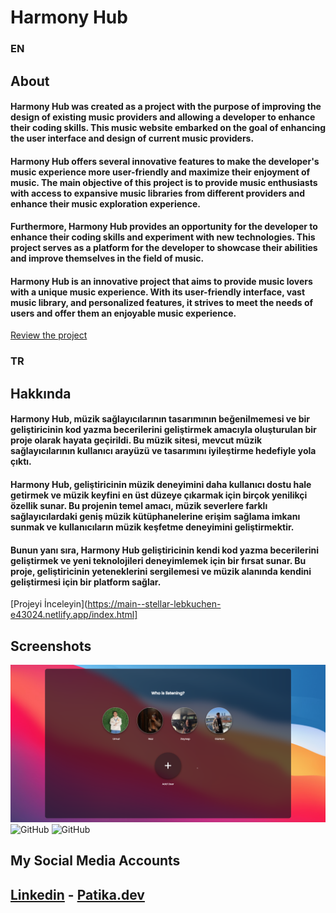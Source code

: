# Harmony Hub
### EN
## About
#### Harmony Hub was created as a project with the purpose of improving the design of existing music providers and allowing a developer to enhance their coding skills. This music website embarked on the goal of enhancing the user interface and design of current music providers.

#### Harmony Hub offers several innovative features to make the developer's music experience more user-friendly and maximize their enjoyment of music. The main objective of this project is to provide music enthusiasts with access to expansive music libraries from different providers and enhance their music exploration experience.

#### Furthermore, Harmony Hub provides an opportunity for the developer to enhance their coding skills and experiment with new technologies. This project serves as a platform for the developer to showcase their abilities and improve themselves in the field of music.

#### Harmony Hub is an innovative project that aims to provide music lovers with a unique music experience. With its user-friendly interface, vast music library, and personalized features, it strives to meet the needs of users and offer them an enjoyable music experience.



[Review the project](https://main--stellar-lebkuchen-e43024.netlify.app/index.html)

### TR

## Hakkında
#### Harmony Hub, müzik sağlayıcılarının tasarımının beğenilmemesi ve bir geliştiricinin kod yazma becerilerini geliştirmek amacıyla oluşturulan bir proje olarak hayata geçirildi. Bu müzik sitesi, mevcut müzik sağlayıcılarının kullanıcı arayüzü ve tasarımını iyileştirme hedefiyle yola çıktı.

#### Harmony Hub, geliştiricinin müzik deneyimini daha kullanıcı dostu hale getirmek ve müzik keyfini en üst düzeye çıkarmak için birçok yenilikçi özellik sunar. Bu projenin temel amacı, müzik severlere farklı sağlayıcılardaki geniş müzik kütüphanelerine erişim sağlama imkanı sunmak ve kullanıcıların müzik keşfetme deneyimini geliştirmektir.

#### Bunun yanı sıra, Harmony Hub geliştiricinin kendi kod yazma becerilerini geliştirmek ve yeni teknolojileri deneyimlemek için bir fırsat sunar. Bu proje, geliştiricinin yeteneklerini sergilemesi ve müzik alanında kendini geliştirmesi için bir platform sağlar.

[Projeyi İnceleyin](https://main--stellar-lebkuchen-e43024.netlify.app/index.html]

## Screenshots
![GitHub](site-images/users.png)
![GitHub](site-images/homepage.gif)
![GitHub](site-images/artist-page.gif)
## My Social Media Accounts
## [Linkedin](https://www.linkedin.com/in/umut-yavuz-732106255/) - [Patika.dev](https://app.patika.dev/realbaymayan)
